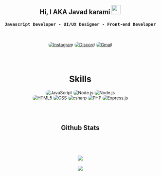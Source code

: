 <div align="center">
<h2>Hi, I AKA Javad karami
<img src="https://emojipedia-us.s3.dualstack.us-west-1.amazonaws.com/thumbs/160/apple/76/waving-hand-sign_emoji-modifier-fitzpatrick-type-1-2_1f44b-1f3fb_1f3fb.png" width="30">
</h2>
</div>


<div align="center">
<h4 align="center"><samp> Javascript Developer - UI/UX Designer - Front-end Developer</samp></h4>
</div>

<br>

<p align="center">
    <a href="https://instagram.com/_javdpv"><img src="https://img.shields.io/badge/Instagram-171717?style=for-the-badge&logo=instagram&logoColor=fff" style="border-radius:15px" alt="Instagram"></a>
    <a href="https://discords.com/bio/p/sexydevil"><img src="https://img.shields.io/badge/Discord-171717?style=for-the-badge&logo=discord&logoColor=fff" style="border-radius:15px" alt="Discord"></a>
    <a href="mailto:javadfrt@gmail.com"><img src="https://img.shields.io/badge/Gmail-171717?style=for-the-badge&logo=gmail&logoColor=fff" alt="Gmail" style="border-radius:15px"></a>
</p>

<br><br>

<h1 align="center">
    Skills
</h1>

<div align="center">
    <img src="https://img.shields.io/badge/JavaScript-171717?style=for-the-badge&logo=javascript&logoColor=fff" alt="JavaScript" style="border-radius:15px"/>
    <img src="https://img.shields.io/badge/Node.js-171717?style=for-the-badge&logo=node.js&logoColor=fff" alt="Node.js" style="border-radius:15px"/>
    <img src="https://img.shields.io/badge/python-171717?style=for-the-badge&logo=python&logoColor=fff" alt="Node.js" style="border-radius:15px"/>
    <br/>
    <img src="https://img.shields.io/badge/HTML5-171717?style=for-the-badge&logo=html5&logoColor=fff" alt="HTML5" style="border-radius:15px"/>
    <img src="https://img.shields.io/badge/CSS-171717?style=for-the-badge&logo=css3&logoColor=fff" alt="CSS" style="border-radius:15px"/>
    <img src="https://img.shields.io/badge/csharp-171717?style=for-the-badge&logo=csharp&logoColor=fff" alt="csharp" style="border-radius:15px"/>
    <img src="https://img.shields.io/badge/PHP-171717?style=for-the-badge&logo=php&logoColor=fff" alt="PHP" style="border-radius:15px"/>
<img src="https://img.shields.io/badge/Express.js-171717.svg?style=for-the-badge&logo=express&logoColor=fff" alt="Express.js" style="border-radius:15px"/>  
</div>

<br><br>

<h2 align="center">Github Stats</h2>
<h3 align="center"> 
<br><br>
<p align="center"><img src="https://github-readme-streak-stats.herokuapp.com/?user=3exydevil&theme=dark"></p>
<p align="center"><img src="https://github-readme-stats.vercel.app/api/top-langs/?username=3exydevil&hide=css&theme=dark"></p>

												    
